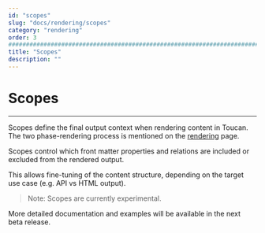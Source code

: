 ```yaml
---
id: "scopes"
slug: "docs/rendering/scopes"
category: "rendering"
order: 3
################################################################################
title: "Scopes"
description: ""
---
```


# Scopes
---

Scopes define the final output context when rendering content in Toucan. The two phase-rendering process is mentioned on the [rendering](/docs/rendering/) page.

Scopes control which front matter properties and relations are included or excluded from the rendered output.

This allows fine-tuning of the content structure, depending on the target use case (e.g. API vs HTML output).

> Note: Scopes are currently experimental.

More detailed documentation and examples will be available in the next beta release.

